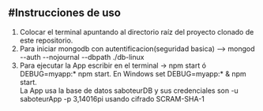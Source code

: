 #Instrucciones de uso
---
1. Colocar el terminal apuntando al directorio raíz del proyecto clonado de este repositorio.
2. Para iniciar mongodb con autentificacion(seguridad basica) —> mongod --auth --nojournal --dbpath ./db-linux
3. Para ejecutar la App escribir en el terminal -> npm start ó DEBUG=myapp:* npm start. En Windows set DEBUG=myapp:* & npm start.	
La App usa la base de datos saboteurDB y sus credenciales son -u saboteurApp -p 3,14016pi usando cifrado SCRAM-SHA-1
